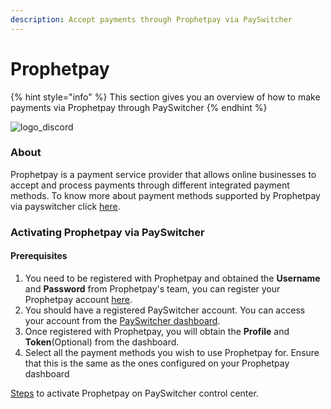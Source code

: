 ```yaml
---
description: Accept payments through Prophetpay via PaySwitcher
---
```


# Prophetpay



{% hint style="info" %}
This section gives you an overview of how to make payments via Prophetpay through PaySwitcher
{% endhint %}

![logo\_discord](../../../.gitbook/assets/logo\_cps\_new.jpg)

### About

Prophetpay is a payment service provider that allows online businesses to accept and process payments through different integrated payment methods. To know more about payment methods supported by Prophetpay via payswitcher click [here](https://payswitcher.com/pm-list).

### Activating Prophetpay via PaySwitcher

#### Prerequisites

1. You need to be registered with Prophetpay and obtained the **Username** and **Password** from Prophetpay's team, you can register your Prophetpay account [here](https://www.clubprophet.com/products---prophetpay).
2. You should have a registered PaySwitcher account. You can access your account from the [PaySwitcher dashboard](https://app.payswitcher.com/).
3. Once registered with Prophetpay, you will obtain the **Profile** and **Token**(Optional) from the dashboard.
4. Select all the payment methods you wish to use Prophetpay for. Ensure that this is the same as the ones configured on your Prophetpay dashboard

&#x20;[Steps](https://docs.payswitcher.com/payswitcher-cloud/connectors/activate-connector-on-payswitcher) to activate Prophetpay on PaySwitcher control center.
